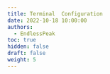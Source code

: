 ```yaml
---
title: Terminal  Configuration
date: 2022-10-18 10:00:00
authors:
  - EndlessPeak
toc: true
hidden: false
draft: false
weight: 5
---
```

